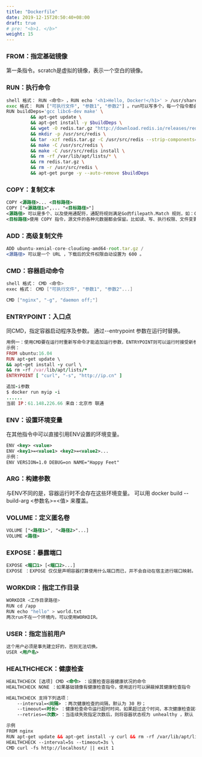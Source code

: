 ```yaml
---
title: "Dockerfile"
date: 2019-12-15T20:50:40+08:00
draft: true
# pre: "<b>1. </b>"
weight: 15
---
```


### FROM：指定基础镜像

第一条指令。scratch是虚拟的镜像，表示一个空白的镜像。

### RUN：执行命令



```bash
shell 格式： RUN <命令> ，RUN echo '<h1>Hello, Docker!</h1>' > /usr/share/nginx/html/index.html
exec 格式： RUN ["可执行文件", "参数1", "参数2"] 。run可以写多个，每一个指令都会建立一层，所以正确写法应该是↓
RUN buildDeps='gcc libc6-dev make' \
         && apt-get update \
         && apt-get install -y $buildDeps \
         && wget -O redis.tar.gz "http://download.redis.io/releases/redis-3.2.5.tar.gz" \
         && mkdir -p /usr/src/redis \
         && tar -xzf redis.tar.gz -C /usr/src/redis --strip-components=1 \
         && make -C /usr/src/redis \
         && make -C /usr/src/redis install \
         && rm -rf /var/lib/apt/lists/* \
         && rm redis.tar.gz \
         && rm -r /usr/src/redis \
         && apt-get purge -y --auto-remove $buildDeps
```

### COPY：复制文本



```xml
COPY <源路径>... <目标路径>
COPY ["<源路径1>",... "<目标路径>"]
<源路径> 可以是多个、以及使用通配符，通配符规则满足Go的filepath.Match 规则，如：COPY hom* /mydir/    COPY hom?.txt /mydir/
<目标路径>使用 COPY 指令，源文件的各种元数据都会保留。比如读、写、执行权限、文件变更时间等。
```

### ADD：高级复制文件



```jsx
ADD ubuntu-xenial-core-cloudimg-amd64-root.tar.gz /
<源路径> 可以是一个 URL ，下载后的文件权限自动设置为 600 。
```

### CMD：容器启动命令



```objectivec
shell 格式： CMD <命令>
exec 格式： CMD ["可执行文件", "参数1", "参数2"...]

CMD ["nginx", "-g", "daemon off;"]
```

### ENTRYPOINT：入口点

同CMD，指定容器启动程序及参数。
 通过--entrypoint 参数在运行时替换。



```ruby
用例一：使用CMD要在运行时重新写命令才能追加运行参数，ENTRYPOINT则可以运行时接受新参数。
示例：
FROM ubuntu:16.04
RUN apt-get update \
&& apt-get install -y curl \
&& rm -rf /var/lib/apt/lists/*
ENTRYPOINT [ "curl", "-s", "http://ip.cn" ]

追加-i参数
$ docker run myip -i
......
当前 IP：61.148.226.66 来自：北京市 联通
```

### ENV：设置环境变量

在其他指令中可以直接引用ENV设置的环境变量。



```xml
ENV <key> <value>
ENV <key1>=<value1> <key2>=<value2>...
示例：
ENV VERSION=1.0 DEBUG=on NAME="Happy Feet"
```

### ARG：构建参数

与ENV不同的是，容器运行时不会存在这些环境变量。
 可以用  docker build --build-arg <参数名>=<值>   来覆盖。

### VOLUME：定义匿名卷



```xml
VOLUME ["<路径1>", "<路径2>"...]
VOLUME <路径>
```

### EXPOSE：暴露端口



```xml
EXPOSE <端口1> [<端口2>...] 
EXPOSE ：EXPOSE 仅仅是声明容器打算使用什么端口而已，并不会自动在宿主进行端口映射。
```

### WORKDIR：指定工作目录



```bash
WORKDIR <工作目录路径>
RUN cd /app
RUN echo "hello" > world.txt
两次run不在一个环境内，可以使用WORKDIR。
```

### USER：指定当前用户



```xml
这个用户必须是事先建立好的，否则无法切换。
USER <用户名>
```

### HEALTHCHECK：健康检查



```xml
HEALTHCHECK [选项] CMD <命令> ：设置检查容器健康状况的命令
HEALTHCHECK NONE ：如果基础镜像有健康检查指令，使用这行可以屏蔽掉其健康检查指令

HEALTHCHECK 支持下列选项：
    --interval=<间隔> ：两次健康检查的间隔，默认为 30 秒；
    --timeout=<时长> ：健康检查命令运行超时时间，如果超过这个时间，本次健康检查就被视为失败，默认 30 秒；
    --retries=<次数> ：当连续失败指定次数后，则将容器状态视为 unhealthy ，默认 3次。

示例
FROM nginx
RUN apt-get update && apt-get install -y curl && rm -rf /var/lib/apt/lists/*
HEALTHCHECK --interval=5s --timeout=3s \
CMD curl -fs http://localhost/ || exit 1
```




